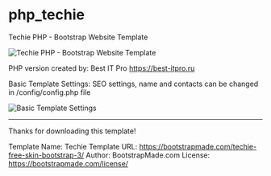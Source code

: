 # php_techie

Techie PHP - Bootstrap Website Template

<img src="https://igorman2005.github.io/images/php_techie.jpg" alt="Techie PHP - Bootstrap Website Template">

PHP version created by: Best IT Pro
https://best-itpro.ru

Basic Template Settings: SEO settings, name and contacts can be changed in /config/config.php file

<img src="https://igorman2005.github.io/images/php_config.jpg" alt="Basic Template Settings">

---

Thanks for downloading this template!

Template Name: Techie
Template URL: https://bootstrapmade.com/techie-free-skin-bootstrap-3/
Author: BootstrapMade.com
License: https://bootstrapmade.com/license/



